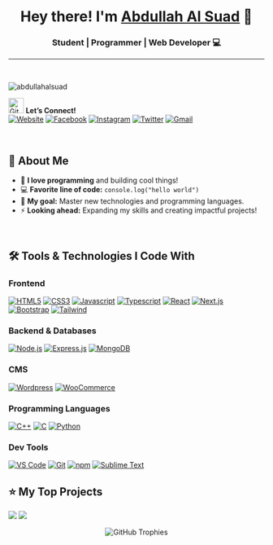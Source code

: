 # <h1 align="center">Hey there! I'm <a href="http://abdullahalsuad.netlify.app/">Abdullah Al Suad</a> 🚀</h1>
### <p align="center">Student | Programmer | Web Developer 💻</p>
---
<br/>

<p align="left"><img src="https://komarev.com/ghpvc/?username=abdullahalsuad&label=Profile%20Views&color=0e75b6&style=flat" alt="abdullahalsuad" /></p>

<img src="https://media.giphy.com/media/W5eoZHPpUx9sapR0eu/giphy.gif" width="30px" alt="Git"/> **Let’s Connect!**  
[<img src="https://img.shields.io/badge/abdullahalsuad.netlify.app-390FF1?style=for-the-badge&logo=Website&logoColor=black" alt="Website"/>](http://abdullahalsuad.netlify.app/) [<img src="https://img.shields.io/badge/Facebook-1877F2?style=for-the-badge&logo=facebook&logoColor=white" alt="Facebook"/>](https://www.facebook.com/mdabdullahalsuad/) [<img src="https://img.shields.io/badge/Instagram-E4405F?style=for-the-badge&logo=instagram&logoColor=white" alt="Instagram"/>](https://instagram.com/suad_c137) [<img src="https://img.shields.io/badge/Twitter-1DA1F2?style=for-the-badge&logo=twitter&logoColor=white" alt="Twitter"/>](https://twitter.com/) [<img src="https://img.shields.io/badge/Gmail-D14836?style=for-the-badge&logo=gmail&logoColor=white" alt="Gmail"/>](mailto:suadabdullahal@gmail.com)

<br/>

## 🌟 About Me
- 💖 **I love programming** and building cool things!  
- 💻 **Favorite line of code:** `console.log("hello world")`  
- 🎯 **My goal:** Master new technologies and programming languages.  
- ⚡ **Looking ahead:** Expanding my skills and creating impactful projects!

<br/>

## 🛠️ Tools & Technologies I Code With
### Frontend  
[<img src="https://img.shields.io/badge/HTML5-F5421C?style=for-the-badge&logo=html5&logoColor=white" alt="HTML5"/>](#) [<img src="https://img.shields.io/badge/CSS3-1C5CF5?style=for-the-badge&logo=css3&logoColor=white" alt="CSS3"/>](#) [<img src="https://img.shields.io/badge/Javascript-F0DB4F?style=for-the-badge&logo=javascript&logoColor=black" alt="Javascript"/>](#) [<img src="https://img.shields.io/badge/Typescript-007acc?style=for-the-badge&logo=typescript&logoColor=white" alt="Typescript"/>](#) [<img src="https://img.shields.io/badge/React-61DBFB?style=for-the-badge&logo=react&logoColor=black" alt="React"/>](#) [<img src="https://img.shields.io/badge/Next.js-000000?style=for-the-badge&logo=nextdotjs&logoColor=white" alt="Next.js"/>](#) [<img src="https://img.shields.io/badge/Bootstrap-5108F4?style=for-the-badge&logo=Bootstrap&logoColor=white" alt="Bootstrap"/>](#) [<img src="https://img.shields.io/badge/Tailwind_CSS-092749?style=for-the-badge&logo=tailwindcss&logoColor=06B6D4" alt="Tailwind"/>](#)

### Backend & Databases  
[<img src="https://img.shields.io/badge/Node.js-3C873A?style=for-the-badge&logo=node.js&logoColor=white" alt="Node.js"/>](#) [<img src="https://img.shields.io/badge/Express.js-000000?style=for-the-badge&logo=express&logoColor=white" alt="Express.js"/>](#) [<img src="https://img.shields.io/badge/MongoDB-4EA94B?style=for-the-badge&logo=mongodb&logoColor=white" alt="MongoDB"/>](#)

### CMS  
[<img src="https://img.shields.io/badge/Wordpress-3D9DFF?style=for-the-badge&logo=wordpress&logoColor=white" alt="Wordpress"/>](#) [<img src="https://img.shields.io/badge/WooCommerce-B93DFF?style=for-the-badge&logo=WooCommerce&logoColor=white" alt="WooCommerce"/>](#)

### Programming Languages  
[<img src="https://img.shields.io/badge/C++-00599C?style=for-the-badge&logo=C%2B%2B&logoColor=white" alt="C++"/>](#) [<img src="https://img.shields.io/badge/C-A8B9CC?style=for-the-badge&logo=C&logoColor=white" alt="C"/>](#) [<img src="https://img.shields.io/badge/Python-F4C908?style=for-the-badge&logo=Python&logoColor=white" alt="Python"/>](#)

### Dev Tools  
[<img src="https://img.shields.io/badge/VS_Code-007ACC?style=for-the-badge&logo=Visual%20Studio%20Code&logoColor=white" alt="VS Code"/>](#) [<img src="https://img.shields.io/badge/Git-F05032?style=for-the-badge&logo=Git&logoColor=white" alt="Git"/>](#) [<img src="https://img.shields.io/badge/npm-F44F08?style=for-the-badge&logo=npm&logoColor=white" alt="npm"/>](#) [<img src="https://img.shields.io/badge/Sublime_Text-F49708?style=for-the-badge&logo=SublimeText&logoColor=white" alt="Sublime Text"/>](#)


## ⭐ My Top Projects
![](https://github-readme-stats.vercel.app/api/pin/?username=abdullahalsuad&repo=tesla-home-clone-with-react&theme=radical)
![](https://github-readme-stats.vercel.app/api/pin/?username=abdullahalsuad&repo=myday&theme=radical)

<p align="center">
  <img src="https://github-profile-trophy.vercel.app/?username=abdullahalsuad&theme=radical" alt="GitHub Trophies" />
</p>
